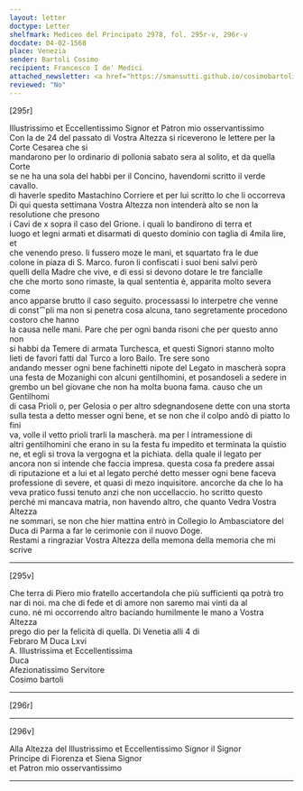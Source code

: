 ```yaml
---
layout: letter
doctype: Letter
shelfmark: Mediceo del Principato 2978, fol. 295r-v, 296r-v
docdate: 04-02-1568
place: Venezia
sender: Bartoli Cosimo
recipient: Francesco I de' Medici
attached_newsletter: <a href="https://smansutti.github.io/cosimobartoli/texts/3080_004/">3080_004</a>
reviewed: "No"
---
```


[295r]  
  
  
Illustrissimo et Eccellentissimo Signor et Patron mio osservantissimo  
Con la de 24 del passato di Vostra Altezza si riceverono le lettere per la Corte Cesarea che si  
mandarono per lo ordinario di pollonia sabato sera al solito, et da quella Corte  
se ne ha una sola del habbi per il Concino, havendomi scritto il verde cavallo.  
di haverle spedito Mastachino Corriere et per lui scritto lo che li occorreva  
Di qui questa settimana Vostra Altezza non intenderà alto se non la resolutione che presono  
i Cavi de x sopra il caso del Grione. i quali lo bandirono di terra et  
luogo et legni armati et disarmati di questo dominio con taglia di 4mila lire, et  
che venendo preso. li fussero moze le mani, et squartato fra le due  
colone in piaza di S. Marco. furon li confiscati i suoi beni salvi però  
quelli della Madre che vive, e di essi si devono dotare le tre fancialle  
che che morto sono rimaste, la qual sententia è, apparita molto severa come  
anco apparse brutto il caso seguito. processassi lo interpetre che venne  
di const⁀pli ma non si penetra cosa alcuna, tano segretamente procedono costoro che hanno  
la causa nelle mani. Pare che per ogni banda risoni che per questo anno non  
si habbi da Temere di armata Turchesca, et questi Signori stanno molto  
lieti de favori fatti dal Turco a loro Bailo. Tre sere sono  
andando messer ogni bene fachinetti nipote del Legato in mascherà sopra  
una festa de Mozanighi con alcuni gentilhomini, et posandoseli a sedere in  
grembo un bel giovane che non ha molta buona fama. causo che un Gentilhomi  
di casa Prioli o, per Gelosia o per altro sdegnandosene dette con una storta  
sulla testa a detto messer ogni bene, et se non che il colpo andò di piatto lo fini  
va, volle il vetto prioli trarli la mascherà. ma per l intramessione di  
altri gentilhomini che erano in su la festa fu impedito et terminata la quistio  
ne, et egli si trova la vergogna et la pichiata. della quale il legato per  
ancora non si intende che faccia impresa. questa cosa fa predere assai  
di riputazione et a lui et al legato perché detto messer ogni bene faceva  
professione di severe, et quasi di mezo inquisitore. ancorche da che lo ha  
veva pratico fussi tenuto anzi che non uccellaccio. ho scritto questo  
perché mi mancava matria, non havendo altro, che quanto Vedra Vostra Altezza  
ne sommari, se non che hier mattina entrò in Collegio lo Ambasciatore del  
Duca di Parma a far le cerimonie con il nuovo Doge.  
Restami a ringraziar Vostra Altezza della memona della memoria che mi scrive  
  
---  

[295v]  
  
  
Che terra di Piero mio fratello accertandola che più sufficienti qa potrà tro  
nar di noi. ma che di fede et di amore non saremo mai vinti da al  
cuno. né mi occorrendo altro baciando humilmente le mano a Vostra Altezza  
prego dio per la felicità di quella. Di Venetia alli 4 di  
Febraro M Duca Lxvi  
A. Illustrissima et Eccellentissima  
Duca  
Afezionatissimo Servitore  
Cosimo bartoli  
  
---  

[296r]  
  
  
  
---  

[296v]  
  
  
Alla Altezza del Illustrissimo et Eccellentissimo Signor il Signor  
Principe di Fiorenza et Siena Signor  
et Patron mio osservantissimo  
  
---  

